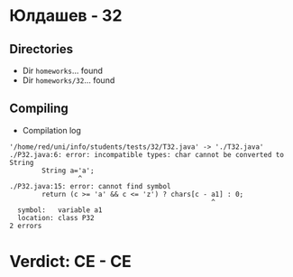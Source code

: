 # Юлдашев - 32
## Directories
- Dir `homeworks`... found
- Dir `homeworks/32`... found
## Compiling
- Compilation log
```
'/home/red/uni/info/students/tests/32/T32.java' -> './T32.java'
./P32.java:6: error: incompatible types: char cannot be converted to String
        String a='a';
                 ^
./P32.java:15: error: cannot find symbol
        return (c >= 'a' && c <= 'z') ? chars[c - a1] : 0;
                                                  ^
  symbol:   variable a1
  location: class P32
2 errors

```
# Verdict: **CE** - CE
